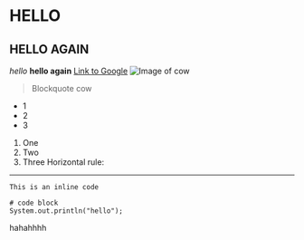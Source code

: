 # HELLO
## HELLO AGAIN
*hello* 
**hello again** 
[Link to Google](http://Google.com)
![Image of cow](https://cdn.britannica.com/55/174255-050-526314B6/brown-Guernsey-cow.jpg)
> Blockquote cow
* 1
* 2
* 3
1. One
2. Two
3. Three
Horizontal rule:

---
`This is an inline code`

```
# code block
System.out.println("hello");
```
hahahhhh